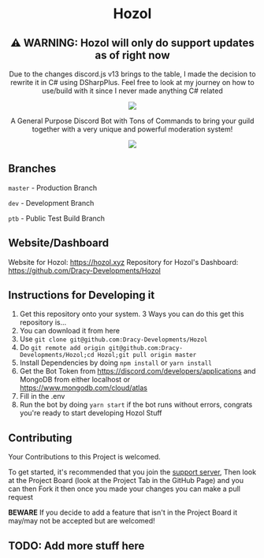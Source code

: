 <div align=center>
<h1>Hozol</h1>
   
## ⚠️ WARNING:  Hozol will only do support updates as of right now

Due to the changes discord.js v13 brings to the table, I made the decision to rewrite it in C# using DSharpPlus. Feel free to look at my journey on how to use/build with it since I never made anything C# related 

<img src="https://wakatime.com/badge/github/Dracy-Developments/Hozol.svg" />
<p>A General Purpose Discord Bot with Tons of Commands to bring your guild together with a very unique and powerful moderation system! </p>
<img src="https://hozol.xyz/images/main/banner.png" /> 
</div>

## Branches

`master` - Production Branch

`dev` - Development Branch

`ptb` - Public Test Build Branch

## Website/Dashboard

Website for Hozol: https://hozol.xyz
Repository for Hozol's Dashboard: https://github.com/Dracy-Developments/Hozol

## Instructions for Developing it

1. Get this repository onto your system.
   3 Ways you can do this get this repository is...
1. You can download it from here
1. Use `git clone git@github.com:Dracy-Developments/Hozol`
1. Do `git remote add origin git@github.com:Dracy-Developments/Hozol;cd Hozol;git pull origin master`
1. Install Dependencies by doing `npm install` or `yarn install`
1. Get the Bot Token from https://discord.com/developers/applications and MongoDB from either localhost or https://www.mongodb.com/cloud/atlas
1. Fill in the .env
1. Run the bot by doing `yarn start` if the bot runs without errors, congrats you're ready to start developing Hozol Stuff

## Contributing

Your Contributions to this Project is welcomed.

To get started, it's recommended that you join the [support server](https:/discord.gg/bjkvvQ4N2Y), Then look at the Project Board (look at the Project Tab in the GitHub Page) and you can then Fork it then once you made your changes you can make a pull request

**BEWARE** If you decide to add a feature that isn't in the Project Board it may/may not be accepted but are welcomed!

## TODO: Add more stuff here

